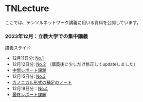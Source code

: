 # TNLecture
ここでは、テンソルネットワーク講義に用いる資料を公開しています。

### 2023年12月：立教大学での集中講義
講義スライド
* 12月11日分: [No.1](https://sendfile.s.u-tokyo.ac.jp/public/iqYyASgJVVKyB9DmOg03U3CTYvrYgwZfclnQ5OYAPyO5)
* 12月12日分: [No.2](https://sendfile.s.u-tokyo.ac.jp/public/uq4xAFzJl1KfFJTLKsQeeC1Mgp7RrpTCbZImxdgNC1tg)　(講義後に少しだけ修正してupdateしました）
* [中間レポート課題](https://sendfile.s.u-tokyo.ac.jp/public/PqoxAnCJ12KctpROFq5J09p24GhasleotfKnDW4v23cI)
* 12月15日分: [No.3](https://sendfile.s.u-tokyo.ac.jp/public/MqYxA_uJGrKCXnk3BijkqW-neSdvbiil1c4MAqCiXFIv)
* [カノニカル形式の補足のノート](https://sendfile.s.u-tokyo.ac.jp/public/cqIwAzIJGuKqytLylGc1wb0oNrmm23LnsOwEx0CCmOh1)
* 12月18日分：[No.4](https://sendfile.s.u-tokyo.ac.jp/public/FqIzA9WJ3rKRmje9qE2hawrS5xR6N7gAthynKCL7l1Lo)
* [最終レポート課題](https://sendfile.s.u-tokyo.ac.jp/public/6qYwAqiJn9K6s61LZs4z4C8l6X6-HihMIfSq62OuC4j9)
